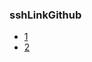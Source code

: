 ### sshLinkGithub
  * [1](http://www.xuanfengge.com/using-ssh-key-link-github-photo-tour.html)
  * [2](https://www.jianshu.com/p/3fc93c16ad2d)
